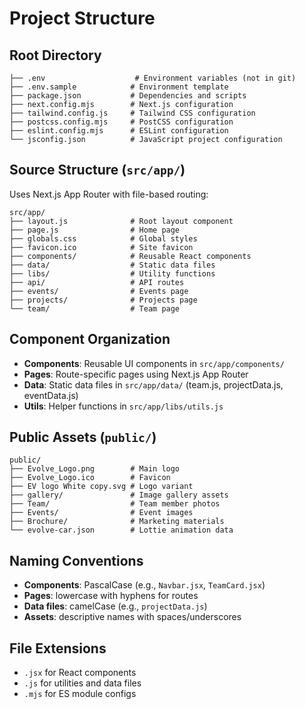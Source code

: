 # Project Structure

## Root Directory

```
├── .env                    # Environment variables (not in git)
├── .env.sample            # Environment template
├── package.json           # Dependencies and scripts
├── next.config.mjs        # Next.js configuration
├── tailwind.config.js     # Tailwind CSS configuration
├── postcss.config.mjs     # PostCSS configuration
├── eslint.config.mjs      # ESLint configuration
└── jsconfig.json          # JavaScript project configuration
```

## Source Structure (`src/app/`)

Uses Next.js App Router with file-based routing:

```
src/app/
├── layout.js              # Root layout component
├── page.js                # Home page
├── globals.css            # Global styles
├── favicon.ico            # Site favicon
├── components/            # Reusable React components
├── data/                  # Static data files
├── libs/                  # Utility functions
├── api/                   # API routes
├── events/                # Events page
├── projects/              # Projects page
└── team/                  # Team page
```

## Component Organization

- **Components**: Reusable UI components in `src/app/components/`
- **Pages**: Route-specific pages using Next.js App Router
- **Data**: Static data files in `src/app/data/` (team.js, projectData.js, eventData.js)
- **Utils**: Helper functions in `src/app/libs/utils.js`

## Public Assets (`public/`)

```
public/
├── Evolve_Logo.png        # Main logo
├── Evolve_Logo.ico        # Favicon
├── EV logo White copy.svg # Logo variant
├── gallery/               # Image gallery assets
├── Team/                  # Team member photos
├── Events/                # Event images
├── Brochure/              # Marketing materials
└── evolve-car.json        # Lottie animation data
```

## Naming Conventions

- **Components**: PascalCase (e.g., `Navbar.jsx`, `TeamCard.jsx`)
- **Pages**: lowercase with hyphens for routes
- **Data files**: camelCase (e.g., `projectData.js`)
- **Assets**: descriptive names with spaces/underscores

## File Extensions

- `.jsx` for React components
- `.js` for utilities and data files
- `.mjs` for ES module configs
